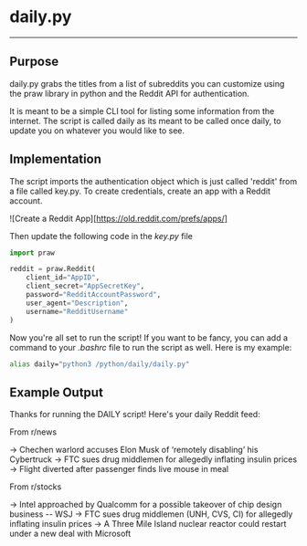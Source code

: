 # daily.py
--------------------------------------------

## Purpose

daily.py grabs the titles from a list of subreddits you can customize 
using the praw library in python and the Reddit API for authentication.

It is meant to be a simple CLI tool for listing some information from the internet.
The script is called daily as its meant to be called once daily, to update you 
on whatever you would like to see. 

## Implementation

The script imports the authentication object which is just called 'reddit' from a 
file called key.py. To create credentials, create an app with a Reddit account.

![Create a Reddit App][https://old.reddit.com/prefs/apps/]

Then update the following code in the *key.py* file
```python
import praw 

reddit = praw.Reddit(
    client_id="AppID",
    client_secret="AppSecretKey",
    password="RedditAccountPassword",
    user_agent="Description",
    username="RedditUsername"
)
```

Now you're all set to run the script! If you want to be fancy, you can add 
a command to your *.bashrc* file to run the script as well. Here is my example:

```bash 
alias daily="python3 /python/daily/daily.py"
```

## Example Output

Thanks for running the DAILY script! Here's your daily Reddit feed:

   From r/news

-> Chechen warlord accuses Elon Musk of ‘remotely disabling’ his Cybertruck
-> FTC sues drug middlemen for allegedly inflating insulin prices
-> Flight diverted after passenger finds live mouse in meal

   From r/stocks

-> Intel approached by Qualcomm for a possible takeover of chip design business -- WSJ
-> FTC sues drug middlemen (UNH, CVS, CI) for allegedly inflating insulin prices
-> A Three Mile Island nuclear reactor could restart under a new deal with Microsoft
